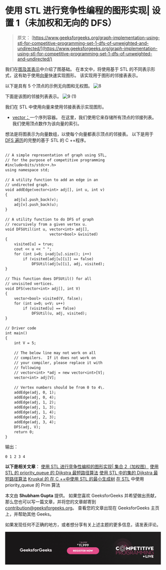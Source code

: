 # 使用 STL 进行竞争性编程的图形实现| 设置 1（未加权和无向的 DFS）

> 原文： [https://www.geeksforgeeks.org/graph-implementation-using-stl-for-competitive-programming-set-1-dfs-of-unweighted-and-undirected/](https://www.geeksforgeeks.org/graph-implementation-using-stl-for-competitive-programming-set-1-dfs-of-unweighted-and-undirected/)

我们在[图及其表示](https://www.geeksforgeeks.org/graph-and-its-representations/)中介绍了图基础。 在本文中，将使用基于 STL 的不同表示形式，这有助于使用[向量](http://quiz.geeksforgeeks.org/vector-sequence-containers-the-c-standard-template-library-stl-set-1/)快速实现图形。 该实现用于图形的邻接表表示。

以下是具有 5 个顶点的示例无向图和无权图。
![8](img/1ef79a5320e6115e8c3ada572164793e.png)

下面是该图的邻接列表表示。
![9 (1)](img/218bff5938529b5ffa08e970848d05ad.png)

我们在 STL 中使用向量来使用邻接表表示实现图形。

*   [vector：](http://quiz.geeksforgeeks.org/vector-sequence-containers-the-c-standard-template-library-stl-set-1/)一个序列容器。 在这里，我们使用它来存储所有顶点的邻接列表。 我们使用顶点数作为该向量的索引。

想法是将图表示为向量数组，以使每个向量都表示顶点的邻接表。 以下是用于 [DFS 遍历](https://www.geeksforgeeks.org/depth-first-traversal-for-a-graph/)的完整的基于 STL 的 C ++程序。

```

// A simple representation of graph using STL, 
// for the purpose of competitive programming 
#include<bits/stdc++.h> 
using namespace std; 

// A utility function to add an edge in an 
// undirected graph. 
void addEdge(vector<int> adj[], int u, int v) 
{ 
    adj[u].push_back(v); 
    adj[v].push_back(u); 
} 

// A utility function to do DFS of graph 
// recursively from a given vertex u. 
void DFSUtil(int u, vector<int> adj[], 
                    vector<bool> &visited) 
{ 
    visited[u] = true; 
    cout << u << " "; 
    for (int i=0; i<adj[u].size(); i++) 
        if (visited[adj[u][i]] == false) 
            DFSUtil(adj[u][i], adj, visited); 
} 

// This function does DFSUtil() for all  
// unvisited vertices. 
void DFS(vector<int> adj[], int V) 
{ 
    vector<bool> visited(V, false); 
    for (int u=0; u<V; u++) 
        if (visited[u] == false) 
            DFSUtil(u, adj, visited); 
} 

// Driver code 
int main() 
{ 
    int V = 5; 

    // The below line may not work on all 
    // compilers.  If it does not work on 
    // your compiler, please replace it with 
    // following 
    // vector<int> *adj = new vector<int>[V]; 
    vector<int> adj[V]; 

    // Vertex numbers should be from 0 to 4\. 
    addEdge(adj, 0, 1); 
    addEdge(adj, 0, 4); 
    addEdge(adj, 1, 2); 
    addEdge(adj, 1, 3); 
    addEdge(adj, 1, 4); 
    addEdge(adj, 2, 3); 
    addEdge(adj, 3, 4); 
    DFS(adj, V); 
    return 0; 
} 

```

输出：

```
0 1 2 3 4
```

**以下是相关文章**：
[使用 STL 进行竞争性编程的图形实现| 集合 2（加权图）](https://www.geeksforgeeks.org/graph-implementation-using-stl-for-competitive-programming-set-2-weighted-graph/)
[使用 STL 的 priority_queue 的 Dijkstra 最短路径算法](https://www.geeksforgeeks.org/dijkstras-shortest-path-algorithm-using-priority_queue-stl/)
[使用 STL 中的集的 Dijkstra 最短路径算法](https://www.geeksforgeeks.org/dijkstras-shortest-path-algorithm-using-set-in-stl/)
[Kruskal 的 在 C ++中使用 STL 的最小生成树](https://www.geeksforgeeks.org/kruskals-minimum-spanning-tree-using-stl-in-c/)
[在 STL](https://www.geeksforgeeks.org/prims-algorithm-using-priority_queue-stl/) 中使用 priority_queue 的 Prim 算法

本文由 **Shubham Gupta** 提供。 如果您喜欢 GeeksforGeeks 并希望做出贡献，那么您也可以写一篇文章，并将您的文章邮寄到 contribution@geeksforgeeks.org。 查看您的文章出现在 GeeksforGeeks 主页上，并帮助其他 Geeks。

如果发现任何不正确的地方，或者想分享有关上述主题的更多信息，请发表评论。

![competitive-programming-img](img/5211864e7e7a28eeeb039fa5d6073a24.png)